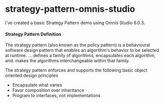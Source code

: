 # strategy-pattern-omnis-studio
I've created a basic Strategy Pattern demo using Omnis Studio 6.0.3.


#### Strategy Pattern Definition

The strategy pattern (also known as the policy pattern) is a behavioural software design pattern that enables an algorithm's behavior to be selected at runtime. ... defines a family of algorithms, encapsulates each algorithm, and. makes the algorithms interchangeable within that family.

The strategy pattern enforces and supports the following basic object oriented design principles

- Encapsulate what varies
- Favor composition over inheritance
- Program to interfaces, not implementations
